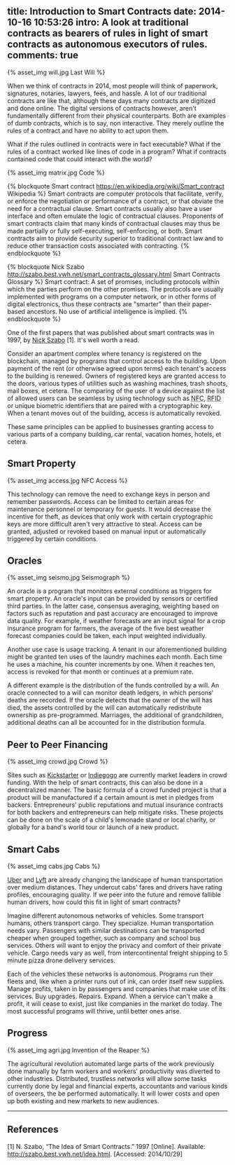 title: Introduction to Smart Contracts
date: 2014-10-16 10:53:26
intro: A look at traditional contracts as bearers of rules in light of smart contracts as autonomous executors of rules.
comments: true
---
{% asset_img will.jpg Last Will %}

When we think of contracts in 2014, most people will think of paperwork, signatures, notaries, lawyers, fees, and hassle. A lot of our traditional contracts are like that, although these days many contracts are digitized and done online. The digital versions of contracts however, aren't fundamentally different from their physical counterparts. Both are examples of dumb contracts, which is to say, non interactive. They merely outline the rules of a contract and have no ability to act upon them.

What if the rules outlined in contracts were in fact executable? What if the rules of a contract worked like lines of code in a program? What if contracts contained code that could interact with the world?

{% asset_img matrix.jpg Code %}

{% blockquote Smart contract https://en.wikipedia.org/wiki/Smart_contract Wikipedia %}
Smart contracts are computer protocols that facilitate, verify, or enforce the negotiation or performance of a contract, or that obviate the need for a contractual clause. Smart contracts usually also have a user interface and often emulate the logic of contractual clauses. Proponents of smart contracts claim that many kinds of contractual clauses may thus be made partially or fully self-executing, self-enforcing, or both. Smart contracts aim to provide security superior to traditional contract law and to reduce other transaction costs associated with contracting.
{% endblockquote %}

{% blockquote Nick Szabo http://szabo.best.vwh.net/smart_contracts_glossary.html Smart Contracts Glossary %}
Smart contract: A set of promises, including protocols within which the parties perform on the other promises. The protocols are usually implemented with programs on a computer network, or in other forms of digital electronics, thus these contracts are "smarter" than their paper-based ancestors. No use of artificial intelligence is implied.
{% endblockquote %}

One of the first papers that was published about smart contracts was in 1997, by [Nick Szabo](https://twitter.com/NickSzabo4) [1]. It's well worth a read.

Consider an apartment complex where tenancy is registered on the blockchain, managed by programs that control access to the building. Upon payment of the rent (or otherwise agreed upon terms) each tenant's access to the building is renewed. Owners of registered keys are granted access to the doors, various types of utilities such as washing machines, trash shoots, mail boxes, et cetera. The comparing of the user of a device against the list of allowed users can be seamless by using technology such as <abbr title="Near Field Communication">NFC</abbr>, <abbr title="Radio-Frequency IDentification">RFID</abbr> or unique biometric identifiers that are paired with a cryptographic key. When a tenant moves out of the building, access is automatically revoked.

These same principles can be applied to businesses granting access to various parts of a company building, car rental, vacation homes, hotels, et cetera.

## Smart Property

{% asset_img access.jpg NFC Access %}

This technology can remove the need to exchange keys in person and remember passwords. Access can be limited to certain areas for maintenance personnel or temporary for guests. It would decrease the incentive for theft, as devices that only work with certain cryptographic keys are more difficult aren't very attractive to steal. Access can be granted, adjusted or revoked based on manual input or automatically triggered by certain conditions.

## Oracles

{% asset_img seismo.jpg Seismograph %}

An oracle is a program that monitors external conditions as triggers for smart property. An oracle's input can be provided by sensors or certified third parties. In the latter case, consensus averaging, weighting based on factors such as reputation and past accuracy are encouraged to improve data quality. For example, if weather forecasts are an input signal for a crop insurance program for farmers, the average of the five best weather forecast companies could be taken, each input weighted individually.

Another use case is usage tracking. A tenant in our aforementioned building might be granted ten uses of the laundry machines each month. Each time he uses a machine, his counter increments by one. When it reaches ten, access is revoked for that month or continues at a premium rate.

A different example is the distribution of the funds controlled by a will. An oracle connected to a will can monitor death ledgers, in which persons' deaths are recorded. If the oracle detects that the owner of the will has died, the assets controlled by the will can automatically redistribute ownership as pre-programmed. Marriages, the additional of grandchildren, additional deaths can all be accounted for in the distribution formula.

## Peer to Peer Financing

{% asset_img crowd.jpg Crowd %}

Sites such as [Kickstarter](https://www.kickstarter.com/) or [Indiegogo](https://www.indiegogo.com/) are currently market leaders in crowd funding. With the help of smart contracts, this can also be done in a decentralized manner. The basic formula of a crowd funded project is that a product will be manufactured if a certain amount is met in pledges from backers. Entrepreneurs' public reputations and mutual insurance contracts for both backers and entrepreneurs can help mitigate risks. These projects can be done on the scale of a child's lemonade stand or local charity, or globally for a band's world tour or launch of a new product.

## Smart Cabs

{% asset_img cabs.jpg Cabs %}

[Uber](https://www.uber.com/) and [Lyft](https://www.lyft.com/) are already changing the landscape of human transportation over medium distances. They undercut cabs' fares and drivers have rating profiles, encouraging quality. If we peer into the future and remove fallible human drivers, how could this fit in light of smart contracts?

Imagine different autonomous networks of vehicles. Some transport humans, others transport cargo. They specialize. Human transportation needs vary. Passengers with similar destinations can be transported cheaper when grouped together, such as company and school bus services. Others will want to enjoy the privacy and comfort of their private vehicle. Cargo needs vary as well, from intercontinental freight shipping to 5 minute pizza drone delivery services.

Each of the vehicles these networks is autonomous. Programs run their fleets and, like when a printer runs out of ink, can order itself new supplies. Manage profits, taken in by passengers and companies that make use of its services. Buy upgrades. Repairs. Expand. When a service can't make a profit, it will cease to exist, just like companies in the market do today. The most successful programs will thrive, until better ones arise.

## Progress

{% asset_img agri.jpg Invention of the Reaper %}

The agricultural revolution automated large parts of the work previously done manually by farm workers and workers' productivity was diverted to other industries. Distributed, trustless networks will allow some tasks currently done by legal and financial experts, accountants and various kinds of overseers, the be performed automatically. It will lower costs and open up both existing and new markets to new audiences.

---

## References
[1] N. Szabo, “The Idea of Smart Contracts.” 1997 [Online]. Available: http://szabo.best.vwh.net/idea.html. [Accessed: 2014/10/29]